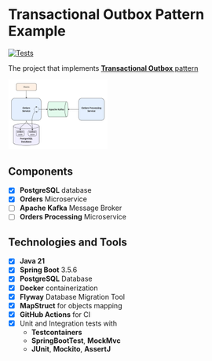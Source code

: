 # Transactional Outbox Pattern Example

[![Tests](https://github.com/snds-prfct/transactional-outbox-pattern-example/actions/workflows/tests.yaml/badge.svg)](https://github.com/snds-prfct/transactional-outbox-pattern-example/actions/workflows/tests.yaml)

The project that implements [**Transactional Outbox** pattern](https://microservices.io/patterns/data/transactional-outbox.html)

<img src="docs/images/project_diagram.PNG" alt="drawing" width="40%"/>

## Components

- [x] **PostgreSQL** database
- [x] **Orders** Microservice
- [ ] **Apache Kafka** Message Broker
- [ ] **Orders Processing** Microservice

## Technologies and Tools

- [x] **Java 21**
- [x] **Spring Boot** 3.5.6
- [x] **PostgreSQL** Database
- [x] **Docker** containerization
- [x] **Flyway** Database Migration Tool
- [x] **MapStruct** for objects mapping
- [x] **GitHub Actions** for CI
- [x] Unit and Integration tests with
    - **Testcontainers**
    - **SpringBootTest**, **MockMvc**
    - **JUnit**, **Mockito**, **AssertJ**
